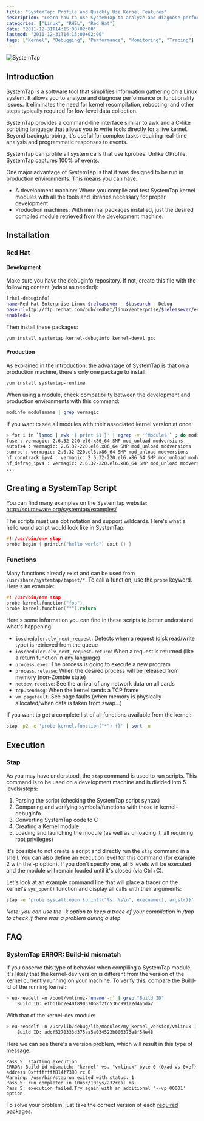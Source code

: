 ```yaml
---
title: "SystemTap: Profile and Quickly Use Kernel Features"
description: "Learn how to use SystemTap to analyze and diagnose performance issues in Linux systems without kernel recompilation or rebooting."
categories: ["Linux", "RHEL", "Red Hat"]
date: "2011-12-31T14:15:00+02:00"
lastmod: "2011-12-31T14:15:00+02:00"
tags: ["Kernel", "Debugging", "Performance", "Monitoring", "Tracing"]
---
```


![SystemTap](../../static/images/systemtaplogo.avif)

## Introduction

SystemTap is a software tool that simplifies information gathering on a Linux system. It allows you to analyze and diagnose performance or functionality issues. It eliminates the need for kernel recompilation, rebooting, and other steps typically required for low-level data collection.

SystemTap provides a command-line interface similar to awk and a C-like scripting language that allows you to write tools directly for a live kernel. Beyond tracing/probing, it's useful for complex tasks requiring real-time analysis and programmatic responses to events.

SystemTap can profile all system calls that use kprobes. Unlike OProfile, SystemTap captures 100% of events.

One major advantage of SystemTap is that it was designed to be run in production environments. This means you can have:

* A development machine: Where you compile and test SystemTap kernel modules with all the tools and libraries necessary for proper development.
* Production machines: With minimal packages installed, just the desired compiled module retrieved from the development machine.

## Installation

### Red Hat

#### Development

Make sure you have the debuginfo repository. If not, create this file with the following content (adapt as needed):

```bash
[rhel-debuginfo]
name=Red Hat Enterprise Linux $releasever - $basearch - Debug
baseurl=ftp://ftp.redhat.com/pub/redhat/linux/enterprise/$releasever/en/os/$basearch/Debuginfo/
enabled=1
```

Then install these packages:

```bash
yum install systemtap kernel-debuginfo kernel-devel gcc
```

#### Production

As explained in the introduction, the advantage of SystemTap is that on a production machine, there's only one package to install:

```bash
yum install systemtap-runtime
```

When using a module, check compatibility between the development and production environments with this command:

```bash
modinfo modulename | grep vermagic
```

If you want to see all modules with their associated kernel version at once:

``` bash hl_lines="1"
> for i in `lsmod | awk '{ print $1 }' | egrep -v '^Module$'` ; do modinfo $i | grep vermagic | xargs echo "$i :" ; done
fuse : vermagic: 2.6.32-220.el6.x86_64 SMP mod_unload modversions
autofs4 : vermagic: 2.6.32-220.el6.x86_64 SMP mod_unload modversions
sunrpc : vermagic: 2.6.32-220.el6.x86_64 SMP mod_unload modversions
nf_conntrack_ipv4 : vermagic: 2.6.32-220.el6.x86_64 SMP mod_unload modversions
nf_defrag_ipv4 : vermagic: 2.6.32-220.el6.x86_64 SMP mod_unload modversions
...
```

## Creating a SystemTap Script

You can find many examples on the SystemTap website: http://sourceware.org/systemtap/examples/

The scripts must use dot notation and support wildcards. Here's what a hello world script would look like in SystemTap:

```c
#! /usr/bin/env stap
probe begin { println("hello world") exit () }
```

### Functions

Many functions already exist and can be used from `/usr/share/systemtap/tapset/*`.
To call a function, use the `probe` keyword. Here's an example:

```c
#! /usr/bin/env stap
probe kernel.function("foo")
probe kernel.function("*").return
```

Here's some information you can find in these scripts to better understand what's happening:

* `ioscheduler.elv_next_request`: Detects when a request (disk read/write type) is retrieved from the queue
* `ioscheduler.elv_next_request.return`: When a request is returned (like a return function in any language)
* `process.exec`: The process is going to execute a new program
* `process.release`: When the desired process will be released from memory (non-Zombie state)
* `netdev.receive`: See the arrival of any network data on all cards
* `tcp.sendmsg`: When the kernel sends a TCP frame
* `vm.pagefault`: See page faults (when memory is physically allocated/when data is taken from swap...)

If you want to get a complete list of all functions available from the kernel:

```bash
stap -p2 -e 'probe kernel.function("*") {}' | sort -u
```

## Execution

### Stap

As you may have understood, the `stap` command is used to run scripts. This command is to be used on a development machine and is divided into 5 levels/steps:

1. Parsing the script (checking the SystemTap script syntax)
2. Comparing and verifying symbols/functions with those in kernel-debuginfo
3. Converting SystemTap code to C
4. Creating a Kernel module
5. Loading and launching the module (as well as unloading it, all requiring root privileges)

It's possible to not create a script and directly run the `stap` command in a shell. You can also define an execution level for this command (for example 2 with the -p option). If you don't specify one, all 5 levels will be executed and the module will remain loaded until it's closed (via Ctrl+C).

Let's look at an example command line that will place a tracer on the kernel's `sys_open()` function and display all calls with their arguments:

```bash
stap -e 'probe syscall.open {printf("%s: %s\n", execname(), argstr)}'
```

*Note: you can use the -k option to keep a trace of your compilation in /tmp to check if there was a problem during a step*

## FAQ

### SystemTap ERROR: Build-id mismatch

If you observe this type of behavior when compiling a SystemTap module, it's likely that the kernel-dev version is different from the version of the kernel currently running on your machine. To verify this, compare the Build-id of the running kernel:

```bash
> eu-readelf -n /boot/vmlinuz-`uname -r` | grep "Build ID"
    Build ID: efbb1bd2e40f890370b8f2fc536c991a2d4abda7
```

With that of the kernel-dev module:

```bash
> eu-readelf -n /usr/lib/debug/lib/modules/my_kernel_version/vmlinux | grep "Build ID"
    Build ID: adcf5270333d375aa5a034523b006373e8f54e48
```

Here we can see there's a version problem, which will result in this type of message:

```
Pass 5: starting execution
ERROR: Build-id mismatch: "kernel" vs. "vmlinux" byte 0 (0xad vs 0xef) address 0xffffffff814f7380 rc 0
Warning: /usr/bin/staprun exited with status: 1
Pass 5: run completed in 10usr/10sys/232real ms.
Pass 5: execution failed.Try again with an additional '--vp 00001' option.
```

To solve your problem, just take the correct version of each [required packages](#installation).
